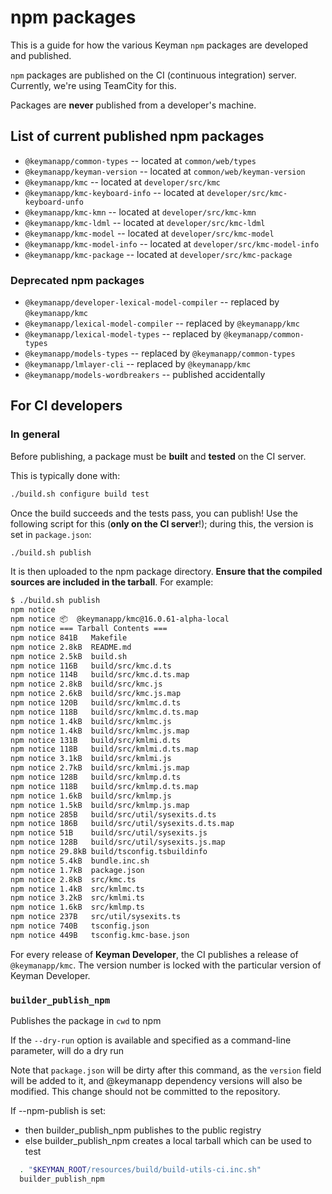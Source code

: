 # npm packages

This is a guide for how the various Keyman `npm` packages are developed
and published.

`npm` packages are published on the CI (continuous integration) server.
Currently, we're using TeamCity for this.

Packages are **never** published from a developer's machine.

## List of current published npm packages

* `@keymanapp/common-types` -- located at `common/web/types`
* `@keymanapp/keyman-version` -- located at `common/web/keyman-version`
* `@keymanapp/kmc` -- located at `developer/src/kmc`
* `@keymanapp/kmc-keyboard-info` -- located at `developer/src/kmc-keyboard-unfo`
* `@keymanapp/kmc-kmn` -- located at `developer/src/kmc-kmn`
* `@keymanapp/kmc-ldml` -- located at `developer/src/kmc-ldml`
* `@keymanapp/kmc-model` -- located at `developer/src/kmc-model`
* `@keymanapp/kmc-model-info` -- located at `developer/src/kmc-model-info`
* `@keymanapp/kmc-package` -- located at `developer/src/kmc-package`

### Deprecated npm packages

* `@keymanapp/developer-lexical-model-compiler` -- replaced by `@keymanapp/kmc`
* `@keymanapp/lexical-model-compiler` -- replaced by `@keymanapp/kmc`
* `@keymanapp/lexical-model-types` -- replaced by `@keymanapp/common-types`
* `@keymanapp/models-types` -- replaced by `@keymanapp/common-types`
* `@keymanapp/lmlayer-cli` -- replaced by `@keymanapp/kmc`
* `@keymanapp/models-wordbreakers` -- published accidentally

## For CI developers

### In general

Before publishing, a package must be **built** and **tested** on the CI
server.

This is typically done with:

```bash
./build.sh configure build test
```

Once the build succeeds and the tests pass, you can publish! Use the following
script for this (**only on the CI server**!); during this, the version is set in
`package.json`:

```bash
./build.sh publish
```

It is then uploaded to the npm package directory. **Ensure that the compiled
sources are included in the tarball**. For example:

```bash
$ ./build.sh publish
npm notice
npm notice 📦  @keymanapp/kmc@16.0.61-alpha-local
npm notice === Tarball Contents ===
npm notice 841B   Makefile
npm notice 2.8kB  README.md
npm notice 2.5kB  build.sh
npm notice 116B   build/src/kmc.d.ts
npm notice 114B   build/src/kmc.d.ts.map
npm notice 2.8kB  build/src/kmc.js
npm notice 2.6kB  build/src/kmc.js.map
npm notice 120B   build/src/kmlmc.d.ts
npm notice 118B   build/src/kmlmc.d.ts.map
npm notice 1.4kB  build/src/kmlmc.js
npm notice 1.4kB  build/src/kmlmc.js.map
npm notice 131B   build/src/kmlmi.d.ts
npm notice 118B   build/src/kmlmi.d.ts.map
npm notice 3.1kB  build/src/kmlmi.js
npm notice 2.7kB  build/src/kmlmi.js.map
npm notice 128B   build/src/kmlmp.d.ts
npm notice 118B   build/src/kmlmp.d.ts.map
npm notice 1.6kB  build/src/kmlmp.js
npm notice 1.5kB  build/src/kmlmp.js.map
npm notice 285B   build/src/util/sysexits.d.ts
npm notice 186B   build/src/util/sysexits.d.ts.map
npm notice 51B    build/src/util/sysexits.js
npm notice 128B   build/src/util/sysexits.js.map
npm notice 29.8kB build/tsconfig.tsbuildinfo
npm notice 5.4kB  bundle.inc.sh
npm notice 1.7kB  package.json
npm notice 2.8kB  src/kmc.ts
npm notice 1.4kB  src/kmlmc.ts
npm notice 3.2kB  src/kmlmi.ts
npm notice 1.6kB  src/kmlmp.ts
npm notice 237B   src/util/sysexits.ts
npm notice 740B   tsconfig.json
npm notice 449B   tsconfig.kmc-base.json
```

For every release of **Keyman Developer**, the CI publishes a release of
`@keymanapp/kmc`. The version number is locked with the particular version of
Keyman Developer.

### `builder_publish_npm`

Publishes the package in `cwd` to npm

If the `--dry-run` option is available and specified as a command-line
parameter, will do a dry run

Note that `package.json` will be dirty after this command, as the `version`
field will be added to it, and @keymanapp dependency versions will also be
modified. This change should not be committed to the repository.

If --npm-publish is set:
* then builder_publish_npm publishes to the public registry
* else builder_publish_npm creates a local tarball which can be used to test

```bash
  . "$KEYMAN_ROOT/resources/build/build-utils-ci.inc.sh"
  builder_publish_npm
```
